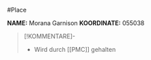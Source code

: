 #Place

**NAME:** Morana Garnison
**KOORDINATE:** 055038

>[!KOMMENTARE]-
> - Wird durch [[PMC]] gehalten
